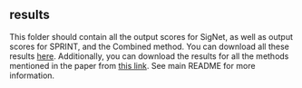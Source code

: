 ## results

This folder should contain all the output scores for SigNet, as well as output scores for SPRINT, and the Combined method. You can download all these results [here](https://drive.google.com/open?id=0B8wwj9L0MgN-YjBRRnpFRTZtalE). Additionally, you can download the results for all the methods mentioned in the paper from [this link](https://drive.google.com/open?id=0B8wwj9L0MgN-aFl4WlJoNlBtQ2s). See main README for more information.